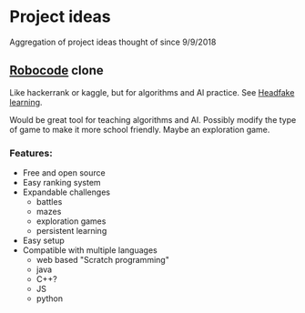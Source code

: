 # Project ideas
Aggregation of project ideas thought of since 9/9/2018

## [Robocode](http://robowiki.net/wiki/Robocode) clone
Like hackerrank or kaggle, but for algorithms and AI practice.
See [Headfake learning](learning_activities.md#headfake).

Would be great tool for teaching algorithms and AI. Possibly modify 
the type of game to make it more school friendly. Maybe an exploration
game. 

### Features:
- Free and open source
- Easy ranking system
- Expandable challenges
    - battles
    - mazes
    - exploration games
    - persistent learning
- Easy setup
- Compatible with multiple languages
    - web based "Scratch programming"
    - java
    - C++?
    - JS
    - python

